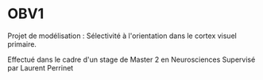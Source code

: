 # OBV1

Projet de modélisation : Sélectivité à l'orientation dans le cortex visuel primaire.

Effectué dans le cadre d'un stage de Master 2 en Neurosciences
Supervisé par Laurent Perrinet


